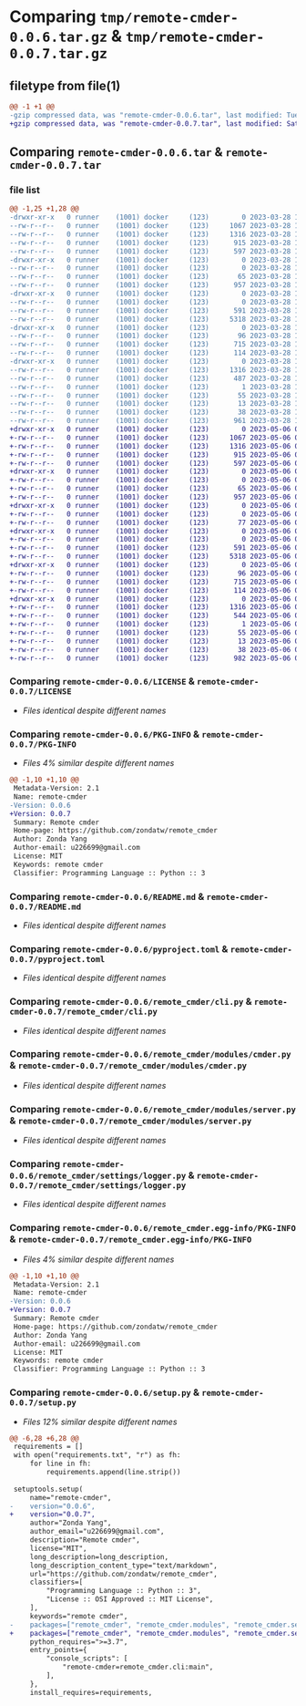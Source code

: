 # Comparing `tmp/remote-cmder-0.0.6.tar.gz` & `tmp/remote-cmder-0.0.7.tar.gz`

## filetype from file(1)

```diff
@@ -1 +1 @@
-gzip compressed data, was "remote-cmder-0.0.6.tar", last modified: Tue Mar 28 12:11:21 2023, max compression
+gzip compressed data, was "remote-cmder-0.0.7.tar", last modified: Sat May  6 09:15:29 2023, max compression
```

## Comparing `remote-cmder-0.0.6.tar` & `remote-cmder-0.0.7.tar`

### file list

```diff
@@ -1,25 +1,28 @@
-drwxr-xr-x   0 runner    (1001) docker     (123)        0 2023-03-28 12:11:21.798240 remote-cmder-0.0.6/
--rw-r--r--   0 runner    (1001) docker     (123)     1067 2023-03-28 12:10:49.000000 remote-cmder-0.0.6/LICENSE
--rw-r--r--   0 runner    (1001) docker     (123)     1316 2023-03-28 12:11:21.798240 remote-cmder-0.0.6/PKG-INFO
--rw-r--r--   0 runner    (1001) docker     (123)      915 2023-03-28 12:10:49.000000 remote-cmder-0.0.6/README.md
--rw-r--r--   0 runner    (1001) docker     (123)      597 2023-03-28 12:10:49.000000 remote-cmder-0.0.6/pyproject.toml
-drwxr-xr-x   0 runner    (1001) docker     (123)        0 2023-03-28 12:11:21.794240 remote-cmder-0.0.6/remote_cmder/
--rw-r--r--   0 runner    (1001) docker     (123)        0 2023-03-28 12:10:49.000000 remote-cmder-0.0.6/remote_cmder/__init__.py
--rw-r--r--   0 runner    (1001) docker     (123)       65 2023-03-28 12:10:49.000000 remote-cmder-0.0.6/remote_cmder/__main__.py
--rw-r--r--   0 runner    (1001) docker     (123)      957 2023-03-28 12:10:49.000000 remote-cmder-0.0.6/remote_cmder/cli.py
-drwxr-xr-x   0 runner    (1001) docker     (123)        0 2023-03-28 12:11:21.798240 remote-cmder-0.0.6/remote_cmder/modules/
--rw-r--r--   0 runner    (1001) docker     (123)        0 2023-03-28 12:10:49.000000 remote-cmder-0.0.6/remote_cmder/modules/__init__.py
--rw-r--r--   0 runner    (1001) docker     (123)      591 2023-03-28 12:10:49.000000 remote-cmder-0.0.6/remote_cmder/modules/cmder.py
--rw-r--r--   0 runner    (1001) docker     (123)     5318 2023-03-28 12:10:49.000000 remote-cmder-0.0.6/remote_cmder/modules/server.py
-drwxr-xr-x   0 runner    (1001) docker     (123)        0 2023-03-28 12:11:21.798240 remote-cmder-0.0.6/remote_cmder/settings/
--rw-r--r--   0 runner    (1001) docker     (123)       96 2023-03-28 12:10:49.000000 remote-cmder-0.0.6/remote_cmder/settings/__init__.py
--rw-r--r--   0 runner    (1001) docker     (123)      715 2023-03-28 12:10:49.000000 remote-cmder-0.0.6/remote_cmder/settings/logger.py
--rw-r--r--   0 runner    (1001) docker     (123)      114 2023-03-28 12:10:49.000000 remote-cmder-0.0.6/remote_cmder/settings/storage.py
-drwxr-xr-x   0 runner    (1001) docker     (123)        0 2023-03-28 12:11:21.794240 remote-cmder-0.0.6/remote_cmder.egg-info/
--rw-r--r--   0 runner    (1001) docker     (123)     1316 2023-03-28 12:11:21.000000 remote-cmder-0.0.6/remote_cmder.egg-info/PKG-INFO
--rw-r--r--   0 runner    (1001) docker     (123)      487 2023-03-28 12:11:21.000000 remote-cmder-0.0.6/remote_cmder.egg-info/SOURCES.txt
--rw-r--r--   0 runner    (1001) docker     (123)        1 2023-03-28 12:11:21.000000 remote-cmder-0.0.6/remote_cmder.egg-info/dependency_links.txt
--rw-r--r--   0 runner    (1001) docker     (123)       55 2023-03-28 12:11:21.000000 remote-cmder-0.0.6/remote_cmder.egg-info/entry_points.txt
--rw-r--r--   0 runner    (1001) docker     (123)       13 2023-03-28 12:11:21.000000 remote-cmder-0.0.6/remote_cmder.egg-info/top_level.txt
--rw-r--r--   0 runner    (1001) docker     (123)       38 2023-03-28 12:11:21.798240 remote-cmder-0.0.6/setup.cfg
--rw-r--r--   0 runner    (1001) docker     (123)      961 2023-03-28 12:10:49.000000 remote-cmder-0.0.6/setup.py
+drwxr-xr-x   0 runner    (1001) docker     (123)        0 2023-05-06 09:15:29.030381 remote-cmder-0.0.7/
+-rw-r--r--   0 runner    (1001) docker     (123)     1067 2023-05-06 09:14:55.000000 remote-cmder-0.0.7/LICENSE
+-rw-r--r--   0 runner    (1001) docker     (123)     1316 2023-05-06 09:15:29.030381 remote-cmder-0.0.7/PKG-INFO
+-rw-r--r--   0 runner    (1001) docker     (123)      915 2023-05-06 09:14:55.000000 remote-cmder-0.0.7/README.md
+-rw-r--r--   0 runner    (1001) docker     (123)      597 2023-05-06 09:14:55.000000 remote-cmder-0.0.7/pyproject.toml
+drwxr-xr-x   0 runner    (1001) docker     (123)        0 2023-05-06 09:15:29.030381 remote-cmder-0.0.7/remote_cmder/
+-rw-r--r--   0 runner    (1001) docker     (123)        0 2023-05-06 09:14:55.000000 remote-cmder-0.0.7/remote_cmder/__init__.py
+-rw-r--r--   0 runner    (1001) docker     (123)       65 2023-05-06 09:14:55.000000 remote-cmder-0.0.7/remote_cmder/__main__.py
+-rw-r--r--   0 runner    (1001) docker     (123)      957 2023-05-06 09:14:55.000000 remote-cmder-0.0.7/remote_cmder/cli.py
+drwxr-xr-x   0 runner    (1001) docker     (123)        0 2023-05-06 09:15:29.030381 remote-cmder-0.0.7/remote_cmder/core/
+-rw-r--r--   0 runner    (1001) docker     (123)        0 2023-05-06 09:14:55.000000 remote-cmder-0.0.7/remote_cmder/core/__init__.py
+-rw-r--r--   0 runner    (1001) docker     (123)       77 2023-05-06 09:14:55.000000 remote-cmder-0.0.7/remote_cmder/core/enums.py
+drwxr-xr-x   0 runner    (1001) docker     (123)        0 2023-05-06 09:15:29.030381 remote-cmder-0.0.7/remote_cmder/modules/
+-rw-r--r--   0 runner    (1001) docker     (123)        0 2023-05-06 09:14:55.000000 remote-cmder-0.0.7/remote_cmder/modules/__init__.py
+-rw-r--r--   0 runner    (1001) docker     (123)      591 2023-05-06 09:14:55.000000 remote-cmder-0.0.7/remote_cmder/modules/cmder.py
+-rw-r--r--   0 runner    (1001) docker     (123)     5318 2023-05-06 09:14:55.000000 remote-cmder-0.0.7/remote_cmder/modules/server.py
+drwxr-xr-x   0 runner    (1001) docker     (123)        0 2023-05-06 09:15:29.030381 remote-cmder-0.0.7/remote_cmder/settings/
+-rw-r--r--   0 runner    (1001) docker     (123)       96 2023-05-06 09:14:55.000000 remote-cmder-0.0.7/remote_cmder/settings/__init__.py
+-rw-r--r--   0 runner    (1001) docker     (123)      715 2023-05-06 09:14:55.000000 remote-cmder-0.0.7/remote_cmder/settings/logger.py
+-rw-r--r--   0 runner    (1001) docker     (123)      114 2023-05-06 09:14:55.000000 remote-cmder-0.0.7/remote_cmder/settings/storage.py
+drwxr-xr-x   0 runner    (1001) docker     (123)        0 2023-05-06 09:15:29.030381 remote-cmder-0.0.7/remote_cmder.egg-info/
+-rw-r--r--   0 runner    (1001) docker     (123)     1316 2023-05-06 09:15:28.000000 remote-cmder-0.0.7/remote_cmder.egg-info/PKG-INFO
+-rw-r--r--   0 runner    (1001) docker     (123)      544 2023-05-06 09:15:28.000000 remote-cmder-0.0.7/remote_cmder.egg-info/SOURCES.txt
+-rw-r--r--   0 runner    (1001) docker     (123)        1 2023-05-06 09:15:28.000000 remote-cmder-0.0.7/remote_cmder.egg-info/dependency_links.txt
+-rw-r--r--   0 runner    (1001) docker     (123)       55 2023-05-06 09:15:28.000000 remote-cmder-0.0.7/remote_cmder.egg-info/entry_points.txt
+-rw-r--r--   0 runner    (1001) docker     (123)       13 2023-05-06 09:15:28.000000 remote-cmder-0.0.7/remote_cmder.egg-info/top_level.txt
+-rw-r--r--   0 runner    (1001) docker     (123)       38 2023-05-06 09:15:29.030381 remote-cmder-0.0.7/setup.cfg
+-rw-r--r--   0 runner    (1001) docker     (123)      982 2023-05-06 09:14:55.000000 remote-cmder-0.0.7/setup.py
```

### Comparing `remote-cmder-0.0.6/LICENSE` & `remote-cmder-0.0.7/LICENSE`

 * *Files identical despite different names*

### Comparing `remote-cmder-0.0.6/PKG-INFO` & `remote-cmder-0.0.7/PKG-INFO`

 * *Files 4% similar despite different names*

```diff
@@ -1,10 +1,10 @@
 Metadata-Version: 2.1
 Name: remote-cmder
-Version: 0.0.6
+Version: 0.0.7
 Summary: Remote cmder
 Home-page: https://github.com/zondatw/remote_cmder
 Author: Zonda Yang
 Author-email: u226699@gmail.com
 License: MIT
 Keywords: remote cmder
 Classifier: Programming Language :: Python :: 3
```

### Comparing `remote-cmder-0.0.6/README.md` & `remote-cmder-0.0.7/README.md`

 * *Files identical despite different names*

### Comparing `remote-cmder-0.0.6/pyproject.toml` & `remote-cmder-0.0.7/pyproject.toml`

 * *Files identical despite different names*

### Comparing `remote-cmder-0.0.6/remote_cmder/cli.py` & `remote-cmder-0.0.7/remote_cmder/cli.py`

 * *Files identical despite different names*

### Comparing `remote-cmder-0.0.6/remote_cmder/modules/cmder.py` & `remote-cmder-0.0.7/remote_cmder/modules/cmder.py`

 * *Files identical despite different names*

### Comparing `remote-cmder-0.0.6/remote_cmder/modules/server.py` & `remote-cmder-0.0.7/remote_cmder/modules/server.py`

 * *Files identical despite different names*

### Comparing `remote-cmder-0.0.6/remote_cmder/settings/logger.py` & `remote-cmder-0.0.7/remote_cmder/settings/logger.py`

 * *Files identical despite different names*

### Comparing `remote-cmder-0.0.6/remote_cmder.egg-info/PKG-INFO` & `remote-cmder-0.0.7/remote_cmder.egg-info/PKG-INFO`

 * *Files 4% similar despite different names*

```diff
@@ -1,10 +1,10 @@
 Metadata-Version: 2.1
 Name: remote-cmder
-Version: 0.0.6
+Version: 0.0.7
 Summary: Remote cmder
 Home-page: https://github.com/zondatw/remote_cmder
 Author: Zonda Yang
 Author-email: u226699@gmail.com
 License: MIT
 Keywords: remote cmder
 Classifier: Programming Language :: Python :: 3
```

### Comparing `remote-cmder-0.0.6/setup.py` & `remote-cmder-0.0.7/setup.py`

 * *Files 12% similar despite different names*

```diff
@@ -6,28 +6,28 @@
 requirements = []
 with open("requirements.txt", "r") as fh:
     for line in fh:
         requirements.append(line.strip())
 
 setuptools.setup(
     name="remote-cmder",
-    version="0.0.6",
+    version="0.0.7",
     author="Zonda Yang",
     author_email="u226699@gmail.com",
     description="Remote cmder",
     license="MIT",
     long_description=long_description,
     long_description_content_type="text/markdown",
     url="https://github.com/zondatw/remote_cmder",
     classifiers=[
         "Programming Language :: Python :: 3",
         "License :: OSI Approved :: MIT License",
     ],
     keywords="remote cmder",
-    packages=["remote_cmder", "remote_cmder.modules", "remote_cmder.settings"],
+    packages=["remote_cmder", "remote_cmder.modules", "remote_cmder.settings", "remote_cmder.core"],
     python_requires=">=3.7",
     entry_points={
         "console_scripts": [
             "remote-cmder=remote_cmder.cli:main",
         ],
     },
     install_requires=requirements,
```

